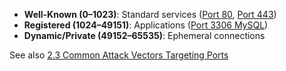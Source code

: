 - **Well-Known (0–1023)**: Standard services ([Port 80](../6.1%20Web%20and%20HTTP-S%20Related%20Ports/Port%2080%20HTTP.md), [Port 443](../6.1%20Web%20and%20HTTP-S%20Related%20Ports/Port%20443%20HTTPS.md))  
- **Registered (1024–49151)**: Applications ([Port 3306 MySQL](../6.2%20File%20Transfer%20and%20Remote%20Access%20Ports/Port%203306%20MySQL.md))  
- **Dynamic/Private (49152–65535)**: Ephemeral connections  

See also [2.3 Common Attack Vectors Targeting Ports](2.3%20Common%20Attack%20Vectors%20Targeting%20Ports.md)